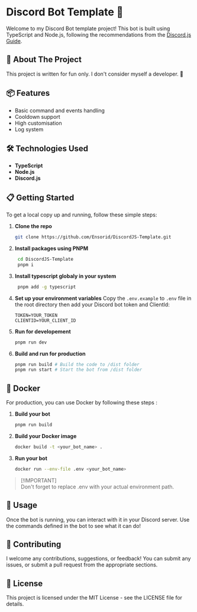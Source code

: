 # Discord Bot Template 🤖

Welcome to my Discord Bot template project! This bot is built using TypeScript and Node.js, following the recommendations from the [Discord.js Guide](https://discordjs.guide). 

## 🚀 About The Project

This project is written for fun only. I don't consider myself a developer. 🎉

## 📦 Features

- Basic command and events handling
- Cooldown support
- High customisation
- Log system

## 🛠️ Technologies Used

- **TypeScript**
- **Node.js**
- **Discord.js**

## 📋 Getting Started

To get a local copy up and running, follow these simple steps:

1. **Clone the repo**
   ```bash
   git clone https://github.com/Ensorid/DiscordJS-Template.git
   ```

2. **Install packages using PNPM**
   ```bash
    cd DiscordJS-Template
    pnpm i
   ```

3. **Install typescript globaly in your system**
   ```bash
    pnpm add -g typescript
   ```

4. **Set up your environment variables**
   Copy the `.env.example` to `.env` file in the root directory then add your Discord bot token and ClientId:
   ```
   TOKEN=YOUR_TOKEN
   CLIENTID=YOUR_CLIENT_ID
   ```

5. **Run for developement**
   ```bash
   pnpm run dev
   ```

6. **Build and run for production**
   ```bash
   pnpm run build # Build the code to /dist folder
   pnpm run start # Start the bot from /dist folder
   ```

## 🐋 Docker

For production, you can use Docker by following these steps :

1. **Build your bot**
   ```bash
   pnpm run build
   ```

2. **Build your Docker image**
   ```bash
   docker build -t <your_bot_name> .
   ```

3. **Run your bot**
   ```bash
   docker run --env-file .env <your_bot_name>
   ```

> [!IMPORTANT]\
> Don't forget to replace .env with your actual environment path.


## 📖 Usage

Once the bot is running, you can interact with it in your Discord server. Use the commands defined in the bot to see what it can do!

## 🤝 Contributing

I welcome any contributions, suggestions, or feedback! You can submit any issues, or submit a pull request from the appropriate sections.

## 📄 License

This project is licensed under the MIT License - see the LICENSE file for details.